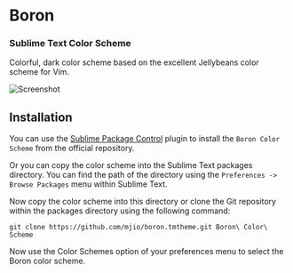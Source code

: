 # Boron

### Sublime Text Color Scheme

Colorful, dark color scheme based on the excellent Jellybeans color scheme for Vim.

![Screenshot](http://mj.io/assets/misc/boron_theme_screenshot.png)

## Installation

You can use the [Sublime Package Control](http://wbond.net/sublime_packages/package_control) plugin to install the `Boron Color Scheme` from the official repository.

Or you can copy the color scheme into the Sublime Text packages directory. You can find the path of the directory using the `Preferences -> Browse Packages` menu within Sublime Text.

Now copy the color scheme into this directory or clone the Git repository within the packages directory using the following command:

```
git clone https://github.com/mjio/boron.tmtheme.git Boron\ Color\ Scheme
```

Now use the Color Schemes option of your preferences menu to select the Boron color scheme.
